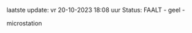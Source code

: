 laatste update: 
vr 20-10-2023 18:08   uur 
Status: FAALT - geel - 
<div class="service Y">microstation</div>
